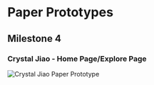 # Paper Prototypes
## Milestone 4

### Crystal Jiao - Home Page/Explore Page
![Crystal Jiao Paper Prototype]()